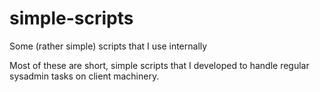 # simple-scripts
Some (rather simple) scripts that I use internally 


Most of these are short, simple scripts that I developed to handle regular sysadmin tasks on client machinery. 
